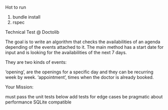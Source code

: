 Hot to run 

1) bundle install
2) rspec


Technical Test @ Doctolib

The goal is to write an algorithm that checks the availabilities of an agenda depending of the events attached to it. The main method has a start date for input and is looking for the availabilities of the next 7 days.

They are two kinds of events:

‘opening’, are the openings for a specific day and they can be recurring week by week.
‘appointment’, times when the doctor is already booked.

Your Mission:

must pass the unit tests below
add tests for edge cases
be pragmatic about performance
SQLite compatible

